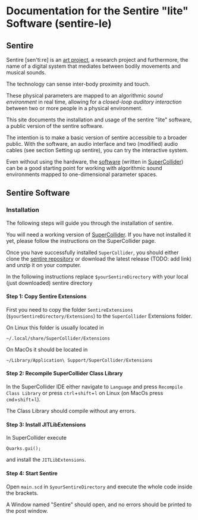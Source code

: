 # Documentation for the Sentire "lite" Software (sentire-le)

## Sentire

Sentire [sen'ti:re] is an [art project](sentire.me), a research project and furthermore, the name of a digital system that mediates between bodily movements and musical sounds. 

The technology can sense inter-body proximity and touch.

These physical parameters are mapped to an algorithmic _sound environment_ in real time, allowing for a _closed-loop auditory interaction_ between two or more people in a physical environment.

This site documents the installation and usage of the sentire "lite" software, a public version of the sentire software.

The intention is to make a basic version of sentire accessible to a broader public. With the software, an audio interface and two (modified) audio cables (see section Setting up sentire), you can try the interactive system. 

Even without using the hardware, the [software](/docs/index#sentire-software) (written in [SuperCollider](https://supercollider.github.io/)) can be a good starting point for working with algorithmic sound environments mapped to one-dimensional parameter spaces.

## Sentire Software

### Installation

The following steps will guide you through the installation of sentire. 

You will need a working version of [SuperCollider](https://supercollider.github.io/). If you have not installed it yet, please follow the instructions on the SuperCollider page.

Once you have successfully installed `SuperCollider`, you should either clone the [sentire repository](https://github.com/audiophil-dev/sentire_le) or download the latest release (TODO: add link) and unzip it on your computer.

In the following instructions replace `$yourSentireDirectory` with your local (just downloaded) sentire directory

#### Step 1: Copy Sentire Extensions

First you need to copy the folder `SentireExtensions` (`$yourSentireDirectory/Extensions`) to the `SuperCollider` Extensions folder.

On Linux this folder is usually located in 

```~/.local/share/SuperCollider/Extensions```

On MacOs it should be located in

```~/Library/Application\ Support/SuperCollider/Extensions```

#### Step 2: Recompile SuperCollider Class Library

In the SuperCollider IDE either navigate to `Language` and press `Recompile Class Library` or press `ctrl`+`shift`+`l` on Linux (on MacOs press `cmd`+`shift`+`l`).

The Class Library should compile without any errors.

#### Step 3: Install JITLibExtensions

In SuperCollider execute

```Quarks.gui();```

and install the `JITLibExtensions`.

#### Step 4: Start Sentire

Open `main.scd` in `$yourSentireDirectory` and execute the whole code inside the brackets.

A Window named "Sentire" should open, and no errors should be printed to the post window.













